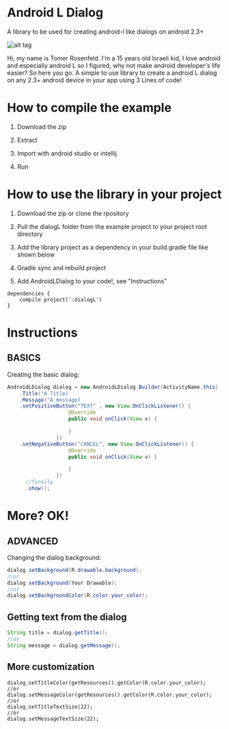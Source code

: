 Android L Dialog
==============

A library to be used for creating android-l like dialogs on android 2.3+

![alt tag](http://i.picresize.com/images/2014/09/09/scwTa.png)


Hi, my name is Tomer Rosenfeld.
I'm a 15 years old Israeli kid, I love android and especially android L so I figured, why not make android developer's life easier?
So here you go.
A simple to use library to create a android L dialog on any 2.3+ android device in your app using 3 Lines of code! 

How to compile the example
==========================
1. Download the zip

2. Extract

3. Import with android studio or intellij

4. Run


How to use the library in your project
======================================

1. Download the zip or clone the rpository

2. Pull the dialogL folder from the example project to your project root directory

3. Add the library project as a dependency in your build.gradle file like shown below

4. Gradle sync and rebuild project

5. Add AndroidLDialog to your code!, see "Instructions"

```
dependencies {
    compile project(':dialogL')
}
```

Instructions
=============


BASICS
------

Creating the basic dialog:
```java
AndroidLDialog dialog = new AndroidLDialog.Builder(ActivityName.this)
    .Title("A Title)
    .Message("A message)
    .setPositiveButton("TEXT" , new View.OnClickListener() {
                    @Override
                    public void onClick(View v) {

                    }
                })
    .setNegativeButton("CANCEL", new View.OnClickListener() {
                    @Override
                    public void onClick(View v) {

                    }
                })
      //finally
      .show();
```

More? OK!
=========

ADVANCED
--------

Changing the dialog background:
```java
dialog.setBackground(R.drawable.background);
//or
dialog.setBackground(Your Drawable);
//or
dialog.setBackgroundColor(R.color.your_color);
```

Getting text from the dialog
-----------------------------

```java
String title = dialog.getTitle();
//or
String message = dialog.getMessage();
```

More customization
------------------

```
dialog.setTitleColor(getResources().getColor(R.color.your_color);
//or
dialog.setMessageColor(getResources().getColor(R.color.your_color);
//or
dialog.setTitleTextSize(22);
//or
dialog.setMessageTextSize(22);
```
